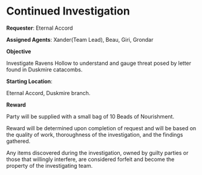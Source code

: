 # Continued Investigation

**Requester**: Eternal Accord

**Assigned Agents**: Xander(Team Lead), Beau, Giri, Grondar

**Objective**

Investigate Ravens Hollow to understand and gauge threat posed by letter found in Duskmire catacombs.

**Starting Location**:

Eternal Accord, Duskmire branch.  

**Reward**

Party will be supplied with a small bag of 10 Beads of Nourishment.

Reward will be determined upon completion of request and will be based on the quality of work, thoroughness of the investigation, and the findings gathered.

Any items discovered during the investigation, owned by guilty parties or those that willingly interfere, are considered forfeit and become the property of the investigating team.